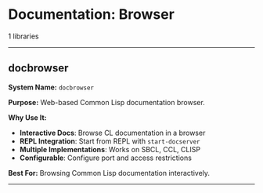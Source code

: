 # Documentation: Browser

1 libraries

---

## docbrowser

**System Name:** `docbrowser`

**Purpose:** Web-based Common Lisp documentation browser.

**Why Use It:**
- **Interactive Docs**: Browse CL documentation in a browser
- **REPL Integration**: Start from REPL with `start-docserver`
- **Multiple Implementations**: Works on SBCL, CCL, CLISP
- **Configurable**: Configure port and access restrictions

**Best For:** Browsing Common Lisp documentation interactively.

---


